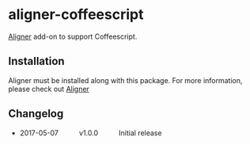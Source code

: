 # aligner-coffeescript

[Aligner](https://github.com/adrianlee44/atom-aligner) add-on to support Coffeescript.

## Installation
Aligner must be installed along with this package. For more information, please check out [Aligner](https://github.com/adrianlee44/atom-aligner)

## Changelog
- 2017-05-07   v1.0.0   Initial release
